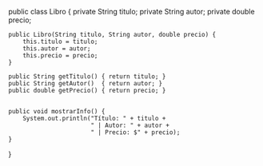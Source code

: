 public class Libro {
    private String titulo;
    private String autor;
    private double precio;

    public Libro(String titulo, String autor, double precio) {
        this.titulo = titulo;
        this.autor = autor;
        this.precio = precio;
    }

    public String getTitulo() { return titulo; }
    public String getAutor()  { return autor; }
    public double getPrecio() { return precio; }

    
    public void mostrarInfo() {
        System.out.println("Título: " + titulo +
                           " | Autor: " + autor +
                           " | Precio: $" + precio);
    }
}